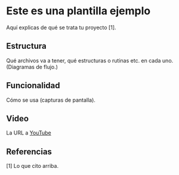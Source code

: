 # Este es una plantilla ejemplo

Aquí explicas de qué se trata tu proyecto [1].

## Estructura

Qué archivos va a tener, qué estructuras o rutinas etc. en cada uno. (Diagramas de flujo.)

## Funcionalidad

Cómo se usa (capturas de pantalla).

## Video

La URL a [YouTube](https://youtube.com)

## Referencias

[1] Lo que cito arriba.
